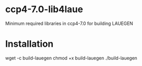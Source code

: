 # ccp4-7.0-lib4laue
Minimum required libraries in ccp4-7.0 for building LAUEGEN

# Installation
wget -c build-lauegen
chmod +x build-lauegen
./build-lauegen
